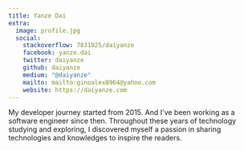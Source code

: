 ```yaml
---
title: Yanze Dai
extra:
  image: profile.jpg
  social:
    stackoverflow: 7831025/daiyanze
    facebook: yanze.dai
    twitter: daiyanze
    github: daiyanze
    medium: "@daiyanze"
    mailto: mailto:ginoalex8964@yahoo.com
    website: https://daiyanze.com
---
```

My developer journey started from 2015. And I've been working as a software engineer since then. Throughout these years of technology studying and exploring, I discovered myself a passion in sharing technologies and knowledges to inspire the readers.
